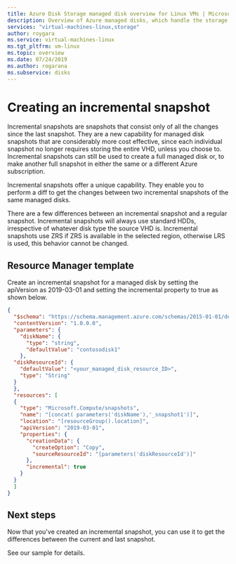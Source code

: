 ```yaml
---
title: Azure Disk Storage managed disk overview for Linux VMs | Microsoft Docs
description: Overview of Azure managed disks, which handle the storage accounts for you when using Linux VMs
services: "virtual-machines-linux,storage"
author: roygara
ms.service: virtual-machines-linux
ms.tgt_pltfrm: vm-linux
ms.topic: overview
ms.date: 07/24/2019
ms.author: rogarana
ms.subservice: disks
---
```


# Creating an incremental snapshot

Incremental snapshots are snapshots that consist only of all the changes since the last snapshot. They are a new capability for managed disk snapshots that are considerably more cost effective, since each individual snapshot no longer requires storing the entire VHD, unless you choose to. Incremental snapshots can still be used to create a full managed disk or, to make another full snapshot in either the same or a different Azure subscription.

Incremental snapshots offer a unique capability. They enable you to perform a diff to get the changes between two incremental snapshots of the same managed disks.

There are a few differences between an incremental snapshot and a regular snapshot. Incremental snapshots will always use standard HDDs, irrespective of whatever disk type the source VHD is. Incremental snapshots use ZRS if ZRS is available in the selected region, otherwise LRS is used, this behavior cannot be changed.

## Resource Manager template

Create an incremental snapshot for a managed disk by setting the apiVersion as 2019-03-01 and setting the incremental property to true as shown below. 

```json
{
  "$schema": "https://schema.management.azure.com/schemas/2015-01-01/deploymentTemplate.json#",
  "contentVersion": "1.0.0.0",
  "parameters": {
    "diskName": {
      "type": "string",
      "defaultValue": "contosodisk1"
    },
  "diskResourceId": {
    "defaultValue": "<your_managed_disk_resource_ID>",
    "type": "String"
  }
  }, 
  "resources": [
  {
    "type": "Microsoft.Compute/snapshots",
    "name": "[concat( parameters('diskName'),'_snapshot1')]",
    "location": "[resourceGroup().location]",
    "apiVersion": "2019-03-01",
    "properties": {
      "creationData": {
        "createOption": "Copy",
        "sourceResourceId": "[parameters('diskResourceId')]"
      },
      "incremental": true
    }
  }
  ]
}
```

## Next steps

Now that you've created an incremental snapshot, you can use it to get the differences between the current and last snapshot.

See our sample for details.
